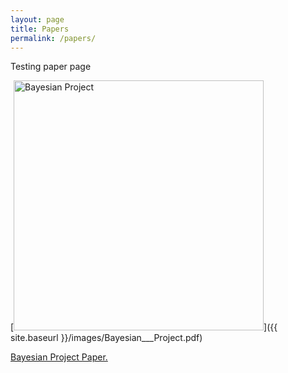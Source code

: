 ```yaml
---
layout: page
title: Papers
permalink: /papers/
---
```


Testing paper page

[<img src="{{ site.baseurl }}/images/Bayesian___Project.pdf" alt="Bayesian Project" style="width: 400px;"/>]({{ site.baseurl }}/images/Bayesian___Project.pdf)

<a href="{{ site.baseurl }}/images/Bayesian___Project.pdf" target="_blank">Bayesian Project Paper.</a>
